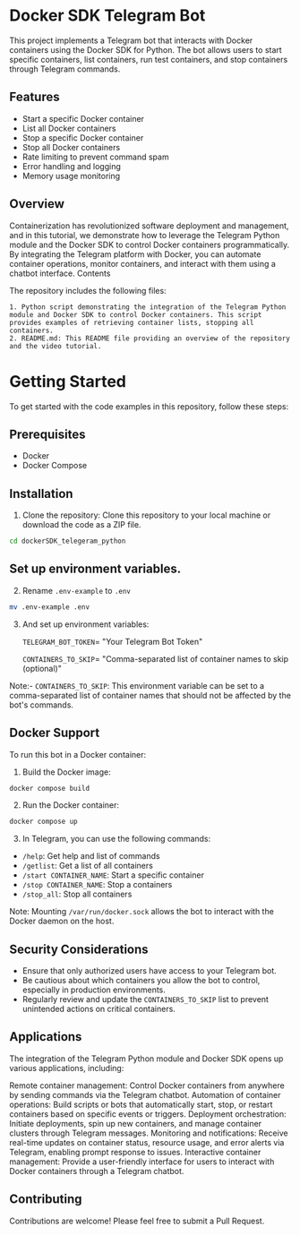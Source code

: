 # Docker SDK Telegram Bot

This project implements a Telegram bot that interacts with Docker containers using the Docker SDK for Python. The bot allows users to start specific containers, list containers, run test containers, and stop containers through Telegram commands.

## Features

- Start a specific Docker container
- List all Docker containers
- Stop a specific Docker container
- Stop all Docker containers
- Rate limiting to prevent command spam
- Error handling and logging
- Memory usage monitoring

## Overview

Containerization has revolutionized software deployment and management, and in this tutorial, we demonstrate how to leverage the Telegram Python module and the Docker SDK to control Docker containers programmatically. By integrating the Telegram platform with Docker, you can automate container operations, monitor containers, and interact with them using a chatbot interface.
Contents

The repository includes the following files:

    1. Python script demonstrating the integration of the Telegram Python module and Docker SDK to control Docker containers. This script provides examples of retrieving container lists, stopping all containers.
    2. README.md: This README file providing an overview of the repository and the video tutorial.

# Getting Started
To get started with the code examples in this repository, follow these steps:

## Prerequisites

- Docker
- Docker Compose

## Installation

1. Clone the repository:
Clone this repository to your local machine or download the code as a ZIP file.

```bash
cd dockerSDK_telegeram_python
```

## Set up environment variables.
2. Rename `.env-example` to `.env`

```bash
mv .env-example .env
```

3. And set up environment variables:

    `TELEGRAM_BOT_TOKEN`= "Your Telegram Bot Token"
    
    `CONTAINERS_TO_SKIP`= "Comma-separated list of container names to skip (optional)"


Note:- `CONTAINERS_TO_SKIP`: This environment variable can be set to a comma-separated list of container names that should not be affected by the bot's commands.

## Docker Support

To run this bot in a Docker container:

1. Build the Docker image:
```bash
docker compose build 
```
2. Run the Docker container:
```bash
docker compose up
```

3. In Telegram, you can use the following commands:
- `/help`: Get help and list of commands
- `/getlist`: Get a list of all containers
- `/start CONTAINER_NAME`: Start a specific container
- `/stop CONTAINER_NAME`: Stop a containers
- `/stop_all`: Stop all containers

Note: Mounting `/var/run/docker.sock` allows the bot to interact with the Docker daemon on the host.

## Security Considerations

- Ensure that only authorized users have access to your Telegram bot.
- Be cautious about which containers you allow the bot to control, especially in production environments.
- Regularly review and update the `CONTAINERS_TO_SKIP` list to prevent unintended actions on critical containers.

## Applications

The integration of the Telegram Python module and Docker SDK opens up various applications, including:

Remote container management: Control Docker containers from anywhere by sending commands via the Telegram chatbot.
Automation of container operations: Build scripts or bots that automatically start, stop, or restart containers based on specific events or triggers.
Deployment orchestration: Initiate deployments, spin up new containers, and manage container clusters through Telegram messages.
Monitoring and notifications: Receive real-time updates on container status, resource usage, and error alerts via Telegram, enabling prompt response to issues.
Interactive container management: Provide a user-friendly interface for users to interact with Docker containers through a Telegram chatbot.

## Contributing

Contributions are welcome! Please feel free to submit a Pull Request.
